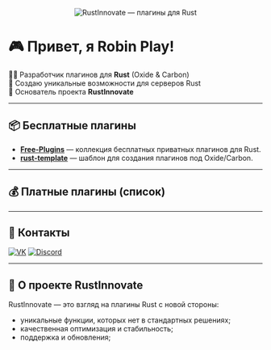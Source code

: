 <!-- Баннер -->
<p align="center">
  <img src="https://i.ibb.co/LzWQ0gV2/Rust-Innovate.png" alt="RustInnovate — плагины для Rust" />
</p>

# 🎮 Привет, я Robin Play!

👨‍💻 Разработчик плагинов для **Rust** (Oxide & Carbon)  
🚀 Создаю уникальные возможности для серверов Rust   
📌 Основатель проекта **RustInnovate**  

---

## 📦 Бесплатные плагины
- [**Free-Plugins**](https://github.com/RobinPlay-2025/Free-Plugins) — коллекция бесплатных приватных плагинов для Rust.
- [**rust-template**](https://github.com/RobinPlay-2025/rust-template) — шаблон для создания плагинов под Oxide/Carbon.

---

## 💰 Платные плагины (список)

---

## 🔗 Контакты
[![VK](https://img.shields.io/badge/VK-4A76A8?style=for-the-badge&logo=vk&logoColor=white)](https://vk.com/robin_play)
[![Discord](https://img.shields.io/badge/Discord-5865F2?style=for-the-badge&logo=discord&logoColor=white)](https://discord.gg/KxjrH9q7v)

---

## 📜 О проекте RustInnovate
RustInnovate — это взгляд на плагины Rust с новой стороны:  
- уникальные функции, которых нет в стандартных решениях;  
- качественная оптимизация и стабильность;  
- поддержка и обновления; 
